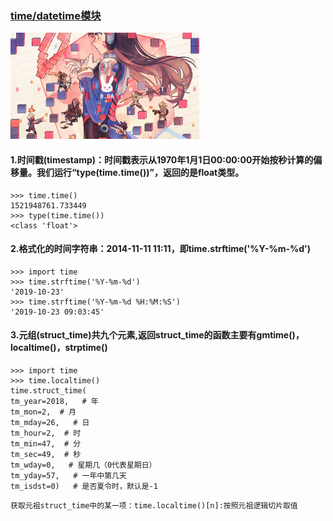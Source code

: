 ### [time/datetime模块](https://www.cnblogs.com/xiugeng/p/8643791.html)
<img src="https://github.com/FioraLove/Tips/blob/Dev-1/%E5%85%B6%E5%AE%83/images/5b1f582a33199.jpg?raw=true" width=60%> <br>

#### 1.时间戳(timestamp)：时间戳表示从1970年1月1日00:00:00开始按秒计算的偏移量。我们运行“type(time.time())”，返回的是float类型。
    >>> time.time()
    1521948761.733449
    >>> type(time.time())
    <class 'float'>

#### 2.格式化的时间字符串：2014-11-11 11:11，即time.strftime('%Y-%m-%d')
    >>> import time
    >>> time.strftime('%Y-%m-%d')
    '2019-10-23'
    >>> time.strftime('%Y-%m-%d %H:%M:%S')
    '2019-10-23 09:03:45'
#### 3.元组(struct_time)共九个元素,返回struct_time的函数主要有gmtime()，localtime()，strptime()

    >>> import time
    >>> time.localtime()
    time.struct_time(
    tm_year=2018,   # 年
    tm_mon=2,  # 月    
    tm_mday=26,   # 日
    tm_hour=2,  # 时
    tm_min=47,  # 分
    tm_sec=49,  # 秒
    tm_wday=0,   # 星期几（0代表星期日）
    tm_yday=57,   # 一年中第几天
    tm_isdst=0)   # 是否夏令时，默认是-1

```获取元祖struct_time中的某一项：time.localtime()[n]:按照元祖逻辑切片取值```

